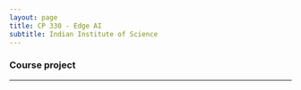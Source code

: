 ```yaml
---
layout: page
title: CP 330 - Edge AI
subtitle: Indian Institute of Science
---
```


### Course project
---  
